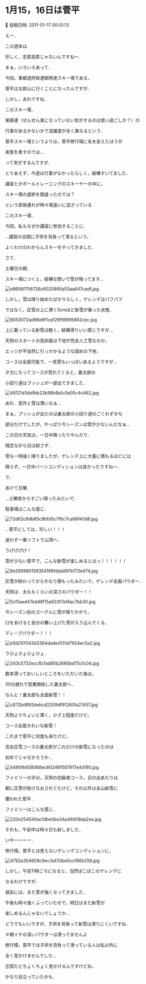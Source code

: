 # 1月15，16日は菅平

📅 投稿日時: 2011-01-17 00:01:13

えー．





この週末は．


珍しく，志賀高原じゃないんですね～．


まぁ，いろいろあって．


今回，某都道府県連御用達スキー場である，


菅平は太郎山に行くことになったんですが．





しかし，あれですね．


このスキー場．


某都連（ぜんぜん某になっていない気がするのは思い過ごしか？）の


行事があるかないかで混雑度が全く異なるという．


菅平スキー場というよりは，菅平修行場に名を変えたほうが


実態を表すのでは…


って気がするんですが．


とりあえず，今週は行事がなかったらしく，結構すいてました．





講習とかポールトレーニングのスキーヤーの中に，


スキー場の選択を間違ったのでは？


という家族連れが時々場違いに混ざっている


このスキー場．


今回，私もなぜか講習に参加することに．


…講習の合間に子供を背負って滑るという，


よくわけのわからんスキーをやってきました．





さて．


土曜日の朝．


スキー場につくと，結構な勢いで雪が降ってます…




![e8656f706726c6020895a53aa647cadf.jpg](images/e8656f706726c6020895a53aa647cadf.jpg)







しかし，雪は降り始めたばかりらしく，ゲレンデはパフパフ


ではなく，圧雪の上に薄く5cmほど新雪が乗った状態．




![6053072ad98e8f1caf29f99916882cec.jpg](images/6053072ad98e8f1caf29f99916882cec.jpg)







上に載っている新雪は軽く，結構滑りいい感じですが…


天狗のスタートの急斜面は下地が完全人工雪なのか，


エッジが不自然に引っかかるような固めの下地．





コースは全面可能で，一見雪もいっぱいあるようですが…


夕方になってコースが荒れてくると，裏太郎の


小回り道はブッシュが一部出てきました．




![48121d3ddfbb23b98b8a1c0e05c4c462.jpg](images/48121d3ddfbb23b98b8a1c0e05c4c462.jpg)




あれ．意外と雪は薄いなぁ…


まぁ，ブッシュが出たのは裏太郎の小回り道のごくわずかな


部分だけでしたが，やっぱり今シーズンは雪が少ないんだなぁ…





この日の天気は，一日中降ったりやんだり．


残念ながら日は射さず．


雪も一時強く降りましたが，ゲレンデ上に大量に積もるほどには


降らず，一日中バーンコンディションは良かったですね～．





で．


あけて日曜．


…土曜夜からすごい降ったみたいで．





駐車場はこんな感じ．




![72d62c9db85c9bfd5c7f6c7ca66f40d8.jpg](images/72d62c9db85c9bfd5c7f6c7ca66f40d8.jpg)




…菅平にしては，珍しい！！！





迷わず一番リフトで山頂へ．





うげげげげ！


雪が少ない菅平で，こんな新雪が楽しめるとはっ！！！！！！




![9e265980158354198fdda997b173e474.jpg](images/9e265980158354198fdda997b173e474.jpg)




圧雪が終わってからかなり積もったみたいで，ゲレンデ全面パウダー．


天狗は．太ももくらいの深さのパウダー！！




![5cf5aed47ed46f15a633f7ef4ac7bb30.jpg](images/5cf5aed47ed46f15a633f7ef4ac7bb30.jpg)







今シーズン初のゴーグルに雪が降りかかり，


口をあけると自分の舞い上げた雪が入り込んでくる，


ディープパウダー！！！




![e5d297043d3364daded131d7924ec5a2.jpg](images/e5d297043d3364daded131d7924ec5a2.jpg)




うひょひょひょひょ．







![343c5732eccfb7ad90b2690bd75c1c04.jpg](images/343c5732eccfb7ad90b2690bd75c1c04.jpg)







数本滑っておいしいところをいただいた後は，


30分遅れで営業開始した裏太郎へ．


なんと！裏太郎も全面新雪！！




![c872bd992debcd2209df91260fa21457.jpg](images/c872bd992debcd2209df91260fa21457.jpg)







天狗よりちょいと薄く，ひざ上程度だけど，


コース全面きれいな新雪！


これまで菅平に何度も来たけど，


完全圧雪コースの裏太郎がこれだけの新雪になったのは


初めてじゃなかろうか…




![4490fb658068ec60246f587917e4d190.jpg](images/4490fb658068ec60246f587917e4d190.jpg)







ファミリーの半分，天狗の初級者コース，日の出あたりは


朝に圧雪が掛けなおされてたけど，それ以外は全山新雪に


覆われた菅平．





ファミリーはこんな感じ．




![220e254540ac1dbe0be34a49408da2ea.jpg](images/220e254540ac1dbe0be34a49408da2ea.jpg)




それも，午前中は時々日も射しました．





いやーーーー．


修行場，菅平とは思えないゲレンデコンディションに，




![4792a354608c9ec3af33be0cc166b258.jpg](images/4792a354608c9ec3af33be0cc166b258.jpg)







しかし，午前11時ごろになると，当然ぼこぼこのゲレンデに


なるわけですが．


昼前には，また雪が強くなってきました．


午後も時々強くふっていたので，明日はまた新雪が


楽しめるんじゃないでしょうか…





どうでもいいですが，子供を背負って新雪は滑りにくいですね．


＃朝イチの深いパウダーは滑ってませんよ





修行場，菅平では子供を背負って滑っている人は私以外に


全く見かけませんでした…


志賀だとちょくちょく見かけるんですけどね．


かなり目立っていたかも．
